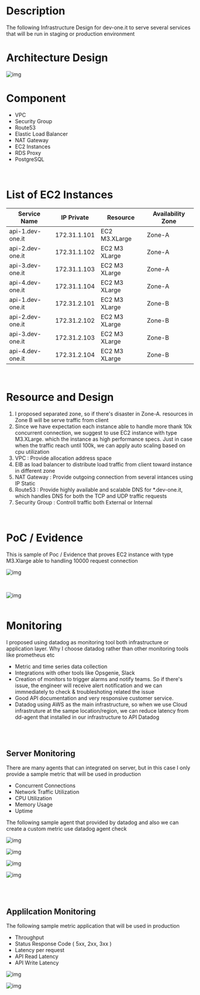 # Description

The following Infrastructure Design for dev-one.it to serve several services that will be run in staging or production environment

# Architecture Design
![img](img/infra-design.png)


# Component
* VPC
* Security Group
* Route53
* Elastic Load Balancer
* NAT Gateway
* EC2 Instances
* RDS Proxy
* PostgreSQL

<br>

# List of EC2 Instances

| Service Name      | IP Private    | Resource      | Availability Zone|
|-------------------|---------------|---------------|------------------|
| api-1.dev-one.it  | 172.31.1.101  | EC2 M3.XLarge |     Zone-A       |
| api-2.dev-one.it  | 172.31.1.102  | EC2 M3 XLarge |     Zone-A       |
| api-3.dev-one.it  | 172.31.1.103  | EC2 M3 XLarge |     Zone-A       |
| api-4.dev-one.it  | 172.31.1.104  | EC2 M3 XLarge |     Zone-A       |
| api-1.dev-one.it  | 172.31.2.101  | EC2 M3 XLarge |     Zone-B       |
| api-2.dev-one.it  | 172.31.2.102  | EC2 M3 XLarge |     Zone-B       |
| api-3.dev-one.it  | 172.31.2.103  | EC2 M3 XLarge |     Zone-B       |
| api-4.dev-one.it  | 172.31.2.104  | EC2 M3 XLarge |     Zone-B       |

<br>

# Resource and Design
1. I proposed separated zone, so if there's disaster in Zone-A. resources in Zone B will be serve traffic from client
2. Since we have expectation each instance able to handle more thank 10k concurrent connection, we suggest to use EC2 instance with type M3.XLarge. which the instance as high performance specs. Just in case when the traffic reach until 100k, we can apply auto scaling based on cpu utilization
3. VPC : Provide allocation address space
4. ElB as load balancer to distribute load traffic from client toward instance in different zone
5. NAT Gateway : Provide outgoing connection from several intances using IP Static
6. Route53 : Provide highly available and scalable DNS for *.dev-one.it, which handles DNS for both the TCP and UDP traffic requests
7. Security Group : Controll traffic both External or Internal

<br>

# PoC / Evidence
This is sample of Poc / Evidence that proves EC2 instance with type M3.Xlarge able to handling 10000 request connection

![img](img/connection.png)

<br>

![img](img/performance.png)
<br>
<br>

# Monitoring
I proposed using datadog as monitoring tool both infrastructure or application layer. Why I choose datadog rather than other monitoring tools like prometheus etc
* Metric and time series data collection
* Integrations with other tools like Opsgenie, Slack
* Creation of monitors to trigger alarms and notify teams. So if there's issue, the engineer will receive alert notification and we can immnediately to check & troubleshoting related the issue
* Good API documentation and very responsive customer service.
* Datadog using AWS as the main infrastructure, so when we use Cloud infrastruture at the sampe location/region, we can reduce latency from dd-agent that installed in our infrastructure to API Datadog
<br>
<br>

## Server Monitoring

There are many agents that can integrated on server, but in this case I only provide a sample metric that will be used in production

* Concurrent Connections
* Network Traffic Utilization
* CPU Utilization
* Memory Usage
* Uptime 

The following sample agent that provided by datadog and also we can create a custom metric use datadog agent check

![img](img/dd-agent-svr.png)

![img](img/server-1.png)

![img](img/server-2.png)

![img](img/server-3.png)

<br>
<br>

## Applilcation Monitoring

The following sample metric application that will be used in production

* Throughput
* Status Response Code ( 5xx, 2xx, 3xx )
* Latency per request
* API Read Latency
* API Write Latency

![img](img/throughput.png)

![img](img/latency.png)